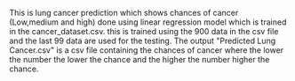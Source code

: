This is lung cancer prediction which shows chances of cancer (Low,medium and high) done using linear regression model which is trained in the cancer_dataset.csv. this is trained using the 900 data in the csv file and the last 99 data are used for the testing.
The output "Predicted Lung Cancer.csv" is a csv file containing the chances of cancer where the lower the number the lower the chance and the higher the number higher the chance.
